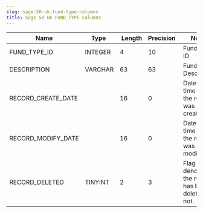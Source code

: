 ```yaml
---
slug: sage-50-uk-fund-type-columns
title: Sage 50 UK FUND_TYPE Columns
---
```

| Name | Type  |  Length | Precision  |  Notes  | Example |
| --- | --- | --- | --- | --- | --- |
| FUND_TYPE_ID | INTEGER | 4 | 10 | Fund Type ID | 1 |
| DESCRIPTION | VARCHAR | 63 | 63 | Fund Type Description | Unrestricted |
| RECORD_CREATE_DATE |  | 16 | 0 | Date and time when the record was created. | 27/04/2010 17:16:58 |
| RECORD_MODIFY_DATE |  | 16 | 0 | Date and time when the record was modified. | 04/08/2017 14:18:53 |
| RECORD_DELETED | TINYINT | 2 | 3 | Flag denoting if the record has been deleted or not. | 0 |
